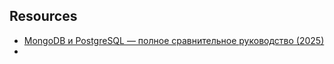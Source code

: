 ## Resources

- [MongoDB и PostgreSQL — полное сравнительное руководство (2025)](https://www.astera.com/ru/knowledge-center/mongodb-vs-postgresql/)
- 